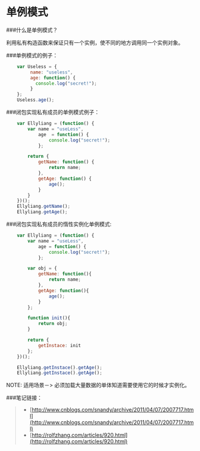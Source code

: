 单例模式
========

###什么是单例模式？

  利用私有构造函数来保证只有一个实例，使不同的地方调用同一个实例对象。

###单例模式的例子：

```js
    var Useless = {
         name: "useless",
         age: function() {
           console.log("secret!");
         }
    };
    Useless.age();
```

###闭包实现私有成员的单例模式例子：

```js
	var Ellyliang = (function() {
		var name = "useLess",
		    age  = function() {
		    	console.log("secret!");
		    };

		return {
			getName: function() {
				return name;
			},
			getAge: function() {
				age();
			}
		}
	})();
	Ellyliang.getName();
	Ellyliang.getAge();
```

###闭包实现私有成员的惰性实例化单例模式:

```js
 	var Ellyliang = (function() {
		var name = "useLess",
			age = function() {
				console.log("secret!");
			};

		var obj = {
			getName: function(){
				return name;
			},
			getAge: function(){
				age();
			}
		};

		function init(){
			return obj;
		}

		return {
			getInstace: init
		};
	})();

	Ellyliang.getInstace().getAge();
	Ellyliang.getInstace().getAge();
```
NOTE: 适用场景－> 必须加载大量数据的单体知道需要使用它的时候才实例化。

###笔记链接：

> - [http://www.cnblogs.com/snandy/archive/2011/04/07/2007717.html](http://www.cnblogs.com/snandy/archive/2011/04/07/2007717.html)
> - [http://rolfzhang.com/articles/920.html](http://rolfzhang.com/articles/920.html)













